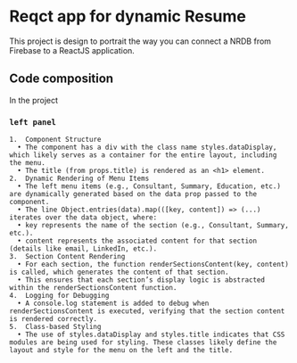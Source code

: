 # Reqct app for dynamic Resume

This project is design to portrait the way you can connect a NRDB from Firebase to a ReactJS application.

## Code composition

In the project 

### `left panel`

	1.	Component Structure
	  •	The component has a div with the class name styles.dataDisplay, which likely serves as a container for the entire layout, including the menu.
	  •	The title (from props.title) is rendered as an <h1> element.
	2.	Dynamic Rendering of Menu Items
	  •	The left menu items (e.g., Consultant, Summary, Education, etc.) are dynamically generated based on the data prop passed to the component.
	  •	The line Object.entries(data).map(([key, content]) => (...) iterates over the data object, where:
	  •	key represents the name of the section (e.g., Consultant, Summary, etc.).
	  •	content represents the associated content for that section (details like email, LinkedIn, etc.).
	3.	Section Content Rendering
	  •	For each section, the function renderSectionsContent(key, content) is called, which generates the content of that section.
	  •	This ensures that each section’s display logic is abstracted within the renderSectionsContent function.
	4.	Logging for Debugging
	  •	A console.log statement is added to debug when renderSectionsContent is executed, verifying that the section content is rendered correctly.
	5.	Class-based Styling
	  •	The use of styles.dataDisplay and styles.title indicates that CSS modules are being used for styling. These classes likely define the layout and style for the menu on the left and the title.